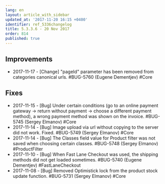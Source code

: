 ```yaml
---
lang: en
layout: article_with_sidebar
updated_at: '2017-11-20 16:15 +0400'
identifier: ref_5336changelog
title: 5.3.3.6 - 20 Nov 2017
order: 814
published: true
---
```

## Improvements
* 2017-11-17 - [Change] "pageId" parameter has been removed from categories canonical urls. #BUG-5760 (Eugene Dementjev) #Core

## Fixes
* 2017-11-15 - [Bug] Under certain conditions (go to an online payment gateway -> return without payment -> choose a different payment method), a wrong payment method was shown on the invoice. #BUG-5745 (Sergey Elmanov) #Core
* 2017-11-14 - [Bug] Image upload via url without copying to the server did not work. Fixed. #BUG-5749 (Sergey Elmanov) #Core
* 2017-11-14 - [Bug] The Classes field value for Product filter was not saved when choosing certain classes. #BUG-5748 (Sergey Elmanov) #ProductFilter
* 2017-11-10 - [Bug] When Fast Lane Checkout was used, the shipping methods did not get loaded sometimes. #BUG-5740 (Eugene Dementjev) #FastLaneCheckout
* 2017-11-08 - [Bug] Removed Optimistick lock from the product stock update function. #BUG-5731 (Sergey Elmanov) #Core

